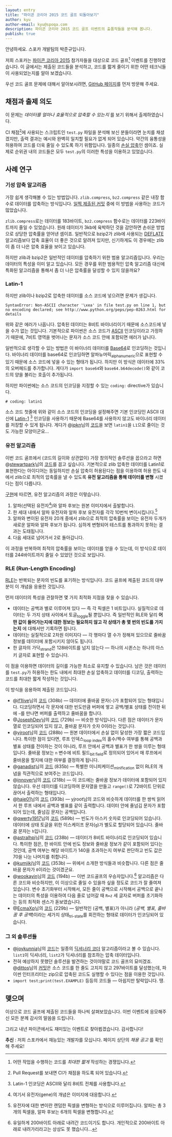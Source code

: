 ```yaml
---
layout: entry
title: "파이콘 코리아 2015 코드 골프 되돌아보기"
author: kyu
author-email: kyu@spoqa.com
description: 파이콘 코리아 2015 코드 골프 이벤트의 출품작들을 분석해 봅니다.
publish: true
---
```


안녕하세요. 스포카 개발팀의 박준규입니다.

저희 스포카는 [파이콘 코리아 2015] 참가자들을 대상으로 코드 골프[^1] 이벤트를 진행하였습니다. 이 글에서는 제출된 코드들을 분석하고, 코드를 짧게 줄이기 위한 어떤 테크닉들이 사용되었는지를 알아 보겠습니다.

우선 코드 골프 문제에 대해서 알아보시려면, [GitHub 페이지]를 먼저 방문해 주세요.

## 채점과 출제 의도

이 문제는 _데이터를 얼마나 효율적으로 압축할 수 있는지_ 를 보기 위해서 출제하였습니다.

CI 채점[^2]에 사용되는 스크립트인 `test.py` 파일을 분석해 보신 분들이라면 눈치를 채셨겠지만, 출력 결과는 예시와 완벽히 일치할 필요가 없게 되어 있습니다. 약간의 융통성을 허용하여 코드를 더욱 줄일 수 있도록 하기 위함입니다. 일종의 [손실 압축]인 셈이죠. 실제로 순위권 내의 코드들은 모두 `test.py`의 이러한 특성을 이용하고 있었습니다.

## 사례 연구

### 기성 압축 알고리즘

가장 쉽게 생각해볼 수 있는 방법입니다. `zlib.compress`, `bz2.compress` 같은 내장 함수로 데이터를 압축하는 방식입니다. [일찍 제출된 커밋](https://github.com/sublee/spoqa-pycon-2015-codegolf/commit/5a0cc0ec303594b4dcbc15acfd7d28b9d122285a) 중에 이 방법을 사용하는 코드가 많았습니다.

`zlib.compress`로는 데이터를 183바이트, `bz2.compress` 함수로는 데이터를 223바이트까지 줄일 수 있었습니다. 원래 데이터가 3kb에 육박하던 것을 감안하면 손쉬운 방법으로 상당한 압축률을 얻어낸 셈이죠. 일반적으로 bzip2가 zlib에 사용되는 [DEFLATE] 알고리즘보다 압축 효율이 더 좋은 것으로 알려져 있지만, 신기하게도 이 경우에는 zlib이 좀 더 나은 압축 효율을 보이고 있습니다.

하지만 zlib과 bzip2은 일반적인 데이터를 압축하기 위한 범용 알고리즘입니다. 우리는 데이터의 특성을 이미 알고 있습니다. 모든 경우를 위한 범용적인 압축 알고리즘 대신에 특화된 알고리즘을 통해서 좀 더 나은 압축률을 달성할 수 있지 않을까요?

### Latin-1

하지만 zlib이나 bzip2로 압축한 데이터를 소스 코드에 넣으려면 문제가 생깁니다.

    SyntaxError: Non-ASCII character '\xea' in file test.py on line 1, but no encoding declared; see http://www.python.org/peps/pep-0263.html for details

위와 같은 에러가 나옵니다. 압축된 데이터는 8비트 바이너리이기 때문에 소스코드에 넣을 수가 없는 것입니다. 기본적으로 파이썬은 소스 코드가 [ASCII] 인코딩이라고 가정하기 때문에, 7비트 영역을 벗어나는 문자가 소스 코드 안에 포함되면 에러가 납니다.

일반적으로 생각할 수 있는 방법은 이 바이너리 데이터를 [Base64]로 인코딩하는 것입니다. 바이너리 데이터를 base64로 인코딩하면 알파뉴머릭<sub>alphanumeric</sub>으로 표현할 수 있기 때문에 소스 코드에 넣을 수 있는 형태가 됩니다. 하지만 이 방식은 데이터에 33%의 오버헤드를 추가합니다. 게다가 `import base64`와 `base64.b64decode()`와 같이 코드의 양을 불리는 호출이 추가됩니다.

하지만 파이썬에는 소스 코드의 인코딩을 지정할 수 있는 `coding:` directive가 있습니다.

    # coding: latin1

소스 코드 첫줄에 위와 같이 소스 코드의 인코딩을 설정해주면 기본 인코딩인 ASCII 대신에 [Latin-1] [^3] 인코딩을 사용하기 때문에 Base64를 사용하지 않고도 바이너리 데이터를 저장할 수 있게 됩니다. 게다가 @[ipkn]님의 [코드](https://github.com/ipkn/spoqa-pycon-2015-codegolf/blob/36d9093fc8d5755d26098023c2ee1e9eca294ad7/pupu.py)을 보면 `latin1`을 `L1`으로 줄이는 것도 가능한 모양이군요…

### 유전 알고리즘

이번 코드 골프에서 (코드의 길이와 상관없이) 가장 창의적인 솔루션을 꼽으라고 하면 @[stewartpark]님의 [코드](https://github.com/stewartpark/spoqa-pycon-2015-codegolf)를 꼽고 싶습니다. 기본적으로 zlib 압축한 데이터를 Latin1로 표현한다는 아이디어는 동일하지만 손실 압축이 허용된다는 점을 이용하여 허용 한도 내에서 zlib으로 최적의 압축률을 낼 수 있도록 __유전 알고리즘을 통해 데이터를 변형__ 시켰다는 점이 다릅니다.

[구현](https://github.com/stewartpark/spoqa-pycon-2015-codegolf/blob/master/nat_sel.py)에 따르면, 유전 알고리즘의 과정은 이렇습니다.

1. 알파(선택된 유전자[^4])와 알파 후보는 원본 이미지에서 출발합니다.
1. 한 세대 내에서 알파 유전자와 알파 후보 유전자를 각각 10번씩 변이시킵니다.[^5]
1. 알파와 변이된 유전자 20개 중에서 zlib으로 최적의 압축률을 보이는 유전자 두개가 새로운 알파와 알파 후보가 됩니다. 심하게 변형되어 테스트를 통과하지 못하는 결과는 도태됩니다.
1. 다음 세대로 넘어가서 2로 돌아갑니다.

이 과정을 반복하여 최적의 압축률을 보이는 데이터를 얻을 수 있는데, 이 방식으로 데이터를 244바이트까지 줄일 수 있었던 것으로 보입니다.


### RLE (Run-Length Encoding)

[RLE]는 반복되는 문자의 빈도를 표기하는 방식입니다. 코드 골프에 제출된 코드의 대부분이 이 개념을 응용한 것입니다.

먼저 데이터의 특성을 관찰하면 몇 가지 최적화 지점을 찾을 수 있습니다.

* 데이터는 공백과 별로 이루어져 있다 — 즉 각 픽셀은 1 비트입니다. 실질적으로 데이터는 두 가지 상태 사이에서 토글<sub>toggle</sub>될 뿐입니다. 즉 일반적인 RLE와 달리 __어떤 값이 들어가는지에 대한 정보는 필요하지 않고 각 상태가 총 몇 번의 빈도를 가지는지__ 에 대해서만 기록하면 됩니다.
* 데이터는 실질적으로 2차원 이미지다 — 각 행마다 열 수가 정해져 있으므로 줄바꿈 정보를 데이터에 포함시키지 않아도 됩니다.
* 한 글자의 가닥<sub>strand</sub>은 128바이트를 넘지 않는다 — 하나의 시퀸스는 하나의 아스키 글자로 표현할 수 있습니다.

이 점을 이용하면 데이터의 길이를 가능한 최소로 유지할 수 있습니다. 남은 것은 데이터를 `test.py`가 허용하는 한도 내에서 최대한 손실 압축하고 데이터를 디코딩, 출력하는 코드를 최대한 짧게 작성하는 것입니다.

이 방식을 응용하여 제출된 코드입니다.

* @[if1live]님의 [코드](https://github.com/if1live/spoqa-pycon-2015-codegolf/blob/master/pupu.py) (308b) — 데이터에 줄바꿈 문자(`~`)가 포함되어 있는 형태입니다. 디코딩하면서 각 문자에 대한 빈도만큼 버퍼에 쌓고 공백/별표 상태를 전이한 뒤에 `~`를 만나면 버퍼를 출력하고 줄바꿈을 합니다.
* @[JosephDev]님의 [코드](https://github.com/JosephDev/spoqa-pycon-2015-codegolf/blob/master/pupu.py) (729b) — 비슷한 방식입니다. 다른 점은 데이터가 문자열로 인코딩되어 있지 않고, 줄바꿈 문자가 숫자 0이라는 것입니다.
* @[yjroot]님의 [코드](https://github.com/yjroot/spoqa-pycon-2015-codegolf/blob/master/pupu.py) (288b) — 원본 데이터에서 손실 없이 달성한 가장 짧은 코드입니다. 특이한 점이 있다면, 루프 인덱스<sub>loop index</sub>의 홀수/짝수 여부를 통해 공백과 별표 상태를 전이하는 것이 아니라, 루프 안에서 공백과 별표가 한 쌍을 이루는 형태입니다. 줄바꿈 정보는 `n` 변수에 비트 필드<sub>bit field</sub>로 정의되어 있어서 매 루프에서 줄바꿈을 할지에 대한 여부를 결정하게 됩니다.
* @[ganadist]님의 [코드](https://github.com/ganadist/spoqa-pycon-2015-codegolf/blob/master/pupu.py) (835b) — 특별한 미니피케이션<sub>minification</sub> 없이 RLE의 개념을 직관적으로 보여주는 코드입니다.
* @[innover]님의 [코드](https://github.com/innover/spoqa-pycon-2015-codegolf/blob/master/pupu.py) (218b) — 이 코드에는 줄바꿈 정보가 데이터에 포함되어 있지 않습니다. 우선 데이터를 디코딩하여 문자열을 만들고 `range()`로 72바이트 단위로 끊어서 출력하는 형태입니다.
* @[haje01]님의 [코드](https://github.com/haje01/spoqa-pycon-2015-codegolf/blob/master/pupu.py) (393b) — yjroot님의 코드와 비슷하게 데이터를 한 쌍씩 읽어서 한 루프 내에서 공백과 별표를 같이 출력합니다. 데이터 안에 줄넘김 문자가 포함되어 있는데, 줄넘김 문자는 공백입니다.
* @[qwerty1917]님의 [코드](https://github.com/qwerty1917/spoqa-pycon-2015-codegolf/blob/master/pupu.py) (589b) — 빈도가 아스키 숫자로 인코딩되어 있습니다. 데이터에 상태 토글을 위한 이스케이프 문자(`g`)가 별도로 할당되어 있습니다. 줄바꿈 문자는 `h`입니다.
* @[astralhpi]님의 [코드](https://github.com/astralhpi/spoqa-pycon-2015-codegolf/blob/master/pupu.py) (238b) — 데이터가 8비트 바이너리로 인코딩되어 있습니다. 특이한 점은, 한 바이트 안에 빈도 정보와 줄바꿈 정보가 같이 포함되어 있다는 것인데, 공백 여부는 해당 바이트가 140을 초과하는지 여부로 판단하고 빈도 값은 70을 나눈 나머지를 취합니다.
* @[kumjiki]님의 [코드](https://github.com/kumjiki/spoqa-pycon-2015-codegolf/blob/master/pupu.py) (353b) — 위에서 소개한 방식들과 비슷합니다. 다른 점은 줄바꿈 문자가 `0`이라는 것이겠군요.
* @[wookayin]님의 [코드](https://github.com/wookayin/spoqa-pycon-2015-codegolf/blob/submission/pupu.py) (194b) — 이번 코드골프의 우승자입니다.[^6] 알고리즘은 다른 코드와 비슷하지만, 이 이상으로 줄일 수 있을까 싶을 정도로 코드가 잘 줄여져 있습니다. 변수 초기화부터 시작해서, 모든 줄이 공백으로 시작해서 공백으로 끝나는 데이터의 특성을 이용하여 다음 줄로 넘어갈 때 `R=z` 세 글자로 버퍼를 초기화하는 등의 최적화 센스가 돋보였습니다.
* @[EcmaXp]님의 [코드](https://github.com/EcmaXp/spoqa-pycon-2015-codegolf/blob/master/pupu.py) (229b) — 일반적인 (공백, 별표)가 아니라 (_공백, 별표, 줄바꿈 후 공백_)이라는 세가지 상태<sub>tri-state</sub>를 회전하는 형태로 데이터가 인코딩되어 있습니다.

### 그 외 솔루션들

* @[joykunnia]님의 [코드](https://github.com/joykunnia/spoqa-pycon-2015-codegolf/blob/master/pupu.py)는 일종의 [딕셔너리 코더] 알고리즘이라고 볼 수 있습니다. `list1`이 딕셔너리, `list2`가 딕셔너리를 참조하는 압축 데이터입니다.
* 전혀 예상하지 못했던 솔루션을 발견하는 것이야말로 코드 골프의 묘미겠죠. @[dittos]님의 [커밋](https://github.com/dittos/spoqa-pycon-2015-codegolf)은 소스 코드를 한 줄도 고치지 않고 297바이트를 달성했는데, 파이썬 인터프리터는 zip으로 압축된 코드도 실행할 수 있다는 점을 이용한 것입니다.
* `import test;print(test.EXAMPLE)` 등등의 코드들 — 아쉽지만 탈락입니다. 땡.


## 맺으며

이상으로 코드 골프에 제출된 코드들을 하나씩 살펴보았습니다. 이번 이벤트에 응모해주신 모든 분께 감사의 말씀을 드립니다.

그리고 내년 파이콘에서도 재미있는 이벤트로 찾아뵙겠습니다. 감사합니다!

__추신__ : 저희 스포카에서 재능있는 개발자를 모십니다. 페이지 상단의 _채용 공고_ 를 확인해 주세요!


  [파이콘 코리아 2015]: http://www.pycon.kr/2015/
  [GitHub 페이지]: https://github.com/spoqa/spoqa-pycon-2015-codegolf
  [손실 압축]: https://ko.wikipedia.org/wiki/%EC%86%90%EC%8B%A4_%EC%95%95%EC%B6%95
  [DEFLATE]: https://en.wikipedia.org/wiki/DEFLATE
  [Base64]: https://ko.wikipedia.org/wiki/%EB%B2%A0%EC%9D%B4%EC%8A%A464
  [ASCII]: https://ko.wikipedia.org/wiki/%EB%AF%B8%EA%B5%AD%EC%A0%95%EB%B3%B4%EA%B5%90%ED%99%98%ED%91%9C%EC%A4%80%EB%B6%80%ED%98%B8
  [Latin-1]: https://en.wikipedia.org/wiki/ISO/IEC_8859-1
  [RLE]: https://ko.wikipedia.org/wiki/%EB%9F%B0_%EB%A0%9D%EC%8A%A4_%EB%B6%80%ED%98%B8%ED%99%94
  [딕셔너리 코더]: https://ko.wikipedia.org/wiki/%EC%82%AC%EC%A0%84_%EA%B8%B0%EB%B0%98_%EB%B6%80%ED%98%B8%ED%99%94
  [ipkn]: https://github.com/ipkn
  [stewartpark]: https://github.com/stewartpark
  [dittos]: https://github.com/dittos
  [if1live]: https://github.com/if1live
  [JosephDev]: https://github.com/JosephDev
  [yjroot]: https://github.com/yhroot
  [ganadist]: https://github.com/ganadist
  [innover]: https://github.com/innover
  [haje01]: https://github.com/haje01
  [qwerty1917]: https://github.com/qwerty1917
  [astralhpi]: https://github.com/astralhpi
  [kumjiki]: https://github.com/kumjiki
  [wookayin]: https://github.com/wookayin
  [EcmaXp]: https://github.com/EcmaXp
  [joykunnia]: https://github.com/joykunnia


  [^1]: 어떤 작업을 수행하는 코드를 _최대한 짧게_ 작성하는 경쟁입니다.

  [^2]: Pull Request를 보내면 CI가 채점을 하도록 되어 있습니다.

  [^3]: Latin-1 인코딩은 ASCII와 달리 8비트 전체를 사용합니다.

  [^4]: 여기서 유전자(gene)의 개념은 이미지에 대응합니다.

  [^5]: 유전자에 대한 변이란 랜덤한 픽셀을 변형하는 방식으로 이루어집니다. 알파는 총 3개의 픽셀을, 알파 후보는 6개의 픽셀을 변형합니다.

  [^6]: 유일하게 200바이트 아래로 내려간 코드이기도 합니다. 개인적으로 200바이트 아래로 내려가리라고는 상상도 못 했습니다…
